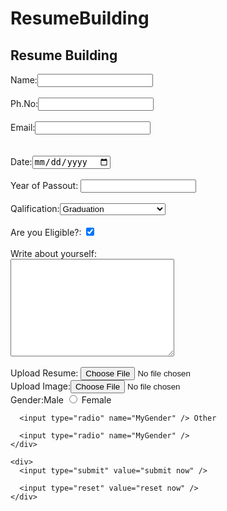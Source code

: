 # ResumeBuilding
<!DOCTYPE html>
<html lang="en">
<head>
    <meta charset="UTF-8">
    <meta http-equiv="X-UA-Compatible" content="IE=edge">
    <meta name="viewport" content="width=device-width, initial-scale=1.0">
    <title>Document</title>
</head>
<body>
    <h2>Resume Building</h2>
    <form action="backend-Php"></form>
    <label for="name"></label>
    <div>Name:<input type="text" name="Name" id="name" /></div>
    <br />
    <div>Ph.No:<input type="text" name="MyRole" /></div>
    <br />
    <div>Email:<input type="email" name="" name="MyEmail" /></div>
    <br />
    <br />
    <div>Date:<input type="date" name="MyDate" /></div>
    <br />
    <div>Year of Passout: <input type="year" name="MyYear" /></div>
    <br />
    <div>
      <label for="car"></label>
      Qalification:<select name="collegeName" id="cg">
        <option value="1">Graduation</option>
        <option value="2">Pre-University Education</option>
        <option value="3">High School</option>
      </select>
    </div>
    <br />
    <div>
      Are you Eligible?: <input type="checkbox" name="MyEligibility" checked />
    </div>
    <br />
    <div>
      Write about yourself:<br /><textarea
        name="Mytext"
        cols="30"
        rows="10"
      ></textarea>
    </div>
    <br />
    <div>
       Upload Resume: <input type="file" name="Portfolio" /> 
      </div>
      <div>
        Upload Image:<input type="file" name="Image"/>
      </div>
    <div>
      Gender:Male <input type="radio" name="MyGender" /> Female

      <input type="radio" name="MyGender" /> Other

      <input type="radio" name="MyGender" />
    </div>

    <div>
      <input type="submit" value="submit now" />

      <input type="reset" value="reset now" />
    </div>
  </body>
</html>
